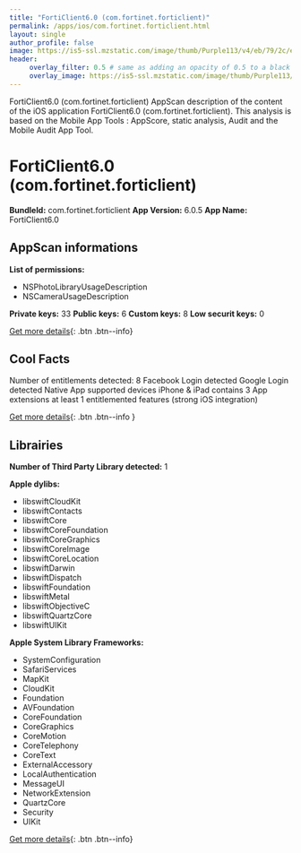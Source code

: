 ```yaml
---
title: "FortiClient6.0 (com.fortinet.forticlient)"
permalink: /apps/ios/com.fortinet.forticlient.html
layout: single
author_profile: false
image: https://is5-ssl.mzstatic.com/image/thumb/Purple113/v4/eb/79/2c/eb792caf-f148-5dad-f997-9f136538d592/AppIcon-0-1x_U007emarketing-0-0-85-220-0-6.png/512x512bb.jpg
header: 
     overlay_filter: 0.5 # same as adding an opacity of 0.5 to a black background
     overlay_image: https://is5-ssl.mzstatic.com/image/thumb/Purple113/v4/eb/79/2c/eb792caf-f148-5dad-f997-9f136538d592/AppIcon-0-1x_U007emarketing-0-0-85-220-0-6.png/512x512bb.jpg
---
```

FortiClient6.0 (com.fortinet.forticlient) AppScan description of the content of the iOS application FortiClient6.0 (com.fortinet.forticlient). This analysis is based on the Mobile App Tools : AppScore, static analysis, Audit and the Mobile Audit App Tool.

# FortiClient6.0 (com.fortinet.forticlient)

**BundleId:** com.fortinet.forticlient
**App Version:** 6.0.5
**App Name:** FortiClient6.0


## AppScan informations 

**List of permissions:** 
- NSPhotoLibraryUsageDescription
- NSCameraUsageDescription
  
  
**Private keys:** 33
**Public keys:** 6
**Custom keys:** 8
**Low securit keys:** 0
  
[Get more details](/pricing.html){: .btn .btn--info}

## Cool Facts

Number of entitlements detected: 8
Facebook Login detected
Google Login detected
Native App
supported devices iPhone & iPad
contains 3 App extensions
at least 1 entitlemented features (strong iOS integration)
  
[Get more details](/pricing.html){: .btn .btn--info }

## Librairies 
**Number of Third Party Library detected:** 1


**Apple dylibs:**
- libswiftCloudKit
- libswiftContacts
- libswiftCore
- libswiftCoreFoundation
- libswiftCoreGraphics
- libswiftCoreImage
- libswiftCoreLocation
- libswiftDarwin
- libswiftDispatch
- libswiftFoundation
- libswiftMetal
- libswiftObjectiveC
- libswiftQuartzCore
- libswiftUIKit


**Apple System Library Frameworks:**
- SystemConfiguration
- SafariServices
- MapKit
- CloudKit
- Foundation
- AVFoundation
- CoreFoundation
- CoreGraphics
- CoreMotion
- CoreTelephony
- CoreText
- ExternalAccessory
- LocalAuthentication
- MessageUI
- NetworkExtension
- QuartzCore
- Security
- UIKit


  
[Get more details](/pricing.html){: .btn .btn--info}


